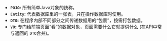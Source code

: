 * **`POJO`:** 所有简单Java对象的统称。
* **`Entity`:** 代表数据库里的一张表，只在操作数据库时使用。
* **`DTO`:** 在程序内部不同部分之间传递数据用的“包裹”，按需打包数据。
* **`VO`:** 专门给前端页面“看”的数据对象，页面需要什么它就提供什么 (在API中常与返回的 `DTO`合并)。
